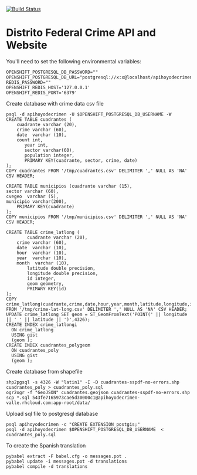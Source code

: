 [![Build Status](https://travis-ci.org/diegovalle/hoyodecrimen.api.svg?branch=master)](https://travis-ci.org/diegovalle/hoyodecrimen.api)

Distrito Federal Crime API and Website
===========================

You'll need to set the following environmental variables:

```
OPENSHIFT_POSTGRESQL_DB_PASSWORD=""
OPENSHIFT_POSTGRESQL_DB_URL="postgresql://x:x@localhost/apihoyodecrimen"
REDIS_PASSWORD=""
OPENSHIFT_REDIS_HOST='127.0.0.1'
OPENSHIFT_REDIS_PORT='6379'
```

Create database with crime data csv file

```
psql -d apihoyodecrimen -U $OPENSHIFT_POSTGRESQL_DB_USERNAME -W
CREATE TABLE cuadrantes (
	cuadrante varchar (20),
	crime varchar (60),
	date  varchar (10),
	count int,
       year int,
       sector varchar(60),
       population integer,
       PRIMARY KEY(cuadrante, sector, crime, date)
);
COPY cuadrantes FROM '/tmp/cuadrantes.csv' DELIMITER ',' NULL AS 'NA' CSV HEADER;

CREATE TABLE municipios (cuadrante varchar (15),
sector varchar (60),
cvegeo  varchar (5),
municipio varchar(200),
    PRIMARY KEY(cuadrante)
);
COPY municipios FROM '/tmp/municipios.csv' DELIMITER ',' NULL AS 'NA' CSV HEADER;

CREATE TABLE crime_latlong (
        cuadrante varchar (20),
	crime varchar (60),
	date  varchar (10),
	hour  varchar (10),
	year  varchar (10),
	month  varchar (10),
        latitude double precision,
        longitude double precision,
        id integer,
        geom geometry,
        PRIMARY KEY(id)
);
COPY crime_latlong(cuadrante,crime,date,hour,year,month,latitude,longitude,id) FROM '/tmp/crime-lat-long.csv' DELIMITER ',' NULL AS 'NA' CSV HEADER;
UPDATE crime_latlong SET geom = ST_GeomFromText('POINT(' || longitude || ' ' || latitude || ')',4326);
CREATE INDEX crime_latlongi
  ON crime_latlong
  USING gist
  (geom );
CREATE INDEX cuadrantes_polygeom
  ON cuadrantes_poly
  USING gist
  (geom );
```

Create database from shapefile

```
shp2pgsql -s 4326 -W "latin1" -I -D cuadrantes-sspdf-no-errors.shp cuadrantes_poly > cuadrantes_poly.sql
ogr2ogr -f "GeoJSON" cuadrantes.geojson cuadrantes-sspdf-no-errors.shp
scp *.sql 543fe7165973cae5d30000c1@apihoyodecrimen-valle.rhcloud.com:app-root/data/
```

Upload sql file to postgresql database

```
psql apihoyodecrimen -c "CREATE EXTENSION postgis;"
psql -d apihoyodecrimen $OPENSHIFT_POSTGRESQL_DB_USERNAME  < cuadrantes_poly.sql
```
To create the Spanish translation

```
pybabel extract -F babel.cfg -o messages.pot .
pybabel update -i messages.pot -d translations
pybabel compile -d translations
```

